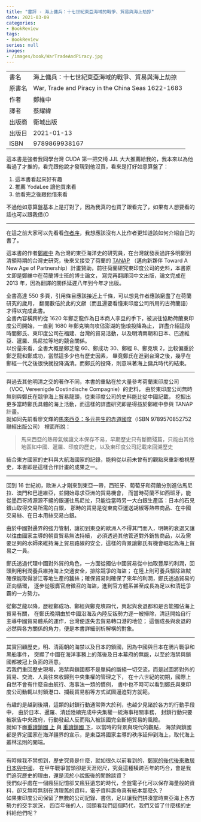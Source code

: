 ```yaml
---
title: "書評 - 海上傭兵：十七世紀東亞海域的戰爭、貿易與海上劫掠"
date: 2021-03-09
categories:
- BookReview
tags:
- BookReview
series: null
images:
- /images/book/WarTradeAndPiracy.jpg
---
```


|   |   |
|:-|:-|
|書名|海上傭兵：十七世紀東亞海域的戰爭、貿易與海上劫掠|
|原書名|War, Trade and Piracy in the China Seas 1622-1683|
|作者|鄭維中|
|譯者|蔡耀緯|
|出版商|衛城出版|
|出版日|2021-01-13|
|ISBN|9789869938167|
<!--more-->

這本書是強者我同學台灣 CUDA 第一把交椅 JJL 大大推薦給我的，我本來以為他看過了才推的，看完跟他說才發現到他沒買，看來是打好如意算盤了：  

1. 這本書看起來好有趣
2. 推薦 YodaLee 讓他買來看
3. 他看完之後跟他借來看

不過他如意算盤基本上是打對了，因為我真的也買了跟看完了，如果有人想要看的話也可以跟我借(O  

----

在這之前大家可以先看看[作者序](https://www.thenewslens.com/article/146080)，我想應該沒有人比作者更知道該如何介紹自己的書了。

這本書的作者[鄭維中](https://www.ith.sinica.edu.tw/members_faculty_look.php?l=c&no=3&id=473&page=1&ps=20)
為台灣的東亞海洋史的研究員，在台灣就發表過許多明鄭到清領時期的台灣史研究，後來又接受了荷蘭的 [TANAP]( http://www.tanap.net/)
（邁向新夥伴 Toward A New Age of Partnership）計畫贊助，前往荷蘭研究東印度公司的史料，本書原文即是鄭維中在荷蘭博士班的博士論文，
寫完再翻譯回中文出版，論文完成在 2013 年，因為翻譯的關係延遲八年到今年才出版。

全書高達 550 多頁，引用條目應該接近上千條，可以想見作者應該窮盡了在荷蘭研究的歲月，
翻閱數倍於此的文獻（而且還要看懂東印度公司所用的古荷蘭語）才得以完成此書。  
全書內容橫跨約從 1620 年鄭芝龍作為日本商人李旦的手下，被派往協助荷蘭東印度公司開始，一直到 1680 年鄭克塽向攻佔澎湖的施琅投降為止，
詳盡介紹這段時間鄭氏、東印度公司在福建、台灣的貿易活動，以及明清兩朝和日本、巴達維亞、暹羅、馬尼拉等地的競合關係。  
以份量來看，全書大概是鄭芝龍 60、鄭成功 30、鄭經 8、鄭克塽 2，比較偏重於鄭芝龍和鄭成功，當然這多少也有歷史因素，
畢竟鄭氏在進到台灣之後，幾乎在鄭經一代之後很快就投降滿清。而鄭氏的投降，則意味著海上傭兵時代的結束。  

----

與過去其他明清之交的著作不同，本書的重點在於大量參考荷蘭東印度公司（VOC, Vereenigde Oostindische Compagnie）的史料，
由於東印度公司無時無刻與鄭氏在競爭海上貿易龍頭，從東印度公司的史料能比從中國記載，
挖掘出更多當時鄭氏具體的海上活動，而這樣的詳盡研究即是得益於鄭維中參與 TANAP 計畫。  
就如同先前看廖文輝的[馬來西亞：多元共生的赤道國度](https://www.books.com.tw/products/0010815252)（ISBN 9789570852752 聯經出版公司）
裡面所說：

> 馬來西亞的熱帶氣候讓文本保存不易，早期歷史只有斷簡殘篇，只能由其他地區如中國、暹羅、印度的歷史，以及東印度公司記載來回溯歷史

結合東方國家的史料與大航海國家的記錄，能夠從以前未曾有的觀點來重新檢視歷史，本書即是這樣合作計畫的成果之一。  

----

回到 16 世紀初，歐洲人才剛來到東亞一帶，西班牙、葡萄牙和荷蘭分別進佔馬尼拉、澳門和巴達維亞，並開始尋求亞洲的貿易機會，
而當時荷蘭不如西班牙，能從墨西哥將源源不絕的銀運往馬尼拉，只能從當時另一大白銀生產區：日本的石見銀山取得交易所需的白銀，
那時的貿易是從東南亞運送胡椒等熱帶商品、在中國交易絲、在日本用絲交易白銀。  

由於中國對邊界的強力管制，讓初到東亞的歐洲人不得其門而入，明朝的衰退又讓以往由國家主導的朝貢貿易無法持續，
必須透過其他管道對外銷售商品，以及需要足夠的水師來維持海上貿易路線的安全，這樣的背景讓鄭氏有機會崛起為海上貿易之一員。  

鄭氏透過代理中國對外貿的角色，一方面從獨佔中國貿易從中抽取豐厚的利潤，回頭則用利潤養兵維持海上交通安全，排除競爭的海盜；
在陸上則可養兵驅除盜賊確保能取得浙江等地生產的蠶絲；確保貿易則確保了來年的利潤，鄭氏透過貿易的正向循環，
逐步從服膺官府徵召的海盜，進到官方體系甚至成長為足以和清廷爭霸的一方勢力。

從鄭芝龍以降，歷經鄭成功、鄭經與鄭克塽四代，興起與衰退都和是否能獨佔海上貿易有關，
在鄭氏晚期由於中國沿海及內陸反叛勢力逐一被掃除，清廷開始自行主導中國貿易體系的運作，台灣便遂失去貿易轉口港的地位；
這個成長與衰退的必然與各方關係的角力，便是本書詳細剖析解構的對象。  

----

其實回顧歷史，明、清兩朝的海禁以及日本的鎖國，因為中國與日本在鴉片戰爭和黑船事件，
突顯了中國在海洋事務上的落後及日本幕府的無能，以至於海禁與鎖國都被冠上負面的涵意。  
若我們重回歷史現場，海禁與鎖國都不是單純的斷絕一切交流，而是試圖將對外的貿易、交流、人員往來收歸到中央集權的管理之下，
在十六世紀的初期，國際上自然不會有什麼自由航行、海事法一類的慣例，
書中也不時可以看到鄭氏與東印度公司動輒以封鎖港口、攔截貿易船等方式試圖逼迫對方就範。  

有趣的是越到後期，這類的封鎖行動通常弊大於利，也越少見諸於各方的行動手段中，
由於日本、暹羅、清廷陸續完成中央集權一統海事相關事務， 封鎖行動只要被狀告中央政府，行動發起人反而陷入被該國完全斷絕貿易的風險。  
就如下面[重讀鎖國 上](https://global.udn.com/global_vision/story/8664/2289372) 
與 [重讀鎖國 下](https://global.udn.com/global_vision/story/8664/2295441)，以當時的背景與現代的觀點，
海禁與鎖國都是界定國家在海洋疆界的宣示，是東亞將國家主導的秩序延伸到海上，取代海上叢林法則的開端。

----

有時候我不禁想到，歷史究竟是什麼，就如很久以前看到的，[鄭家的後代後來散居日本與中國](https://storystudio.tw/article/gushi/posterity-of-koxinga/)，
在甲午戰爭當頭卻是天涯咫尺，究竟這種橫跨百年的巧合，會是我們追究歷史的理由，還是流於小說飯後的閒餘談資？  
我們似乎處在一個瘋狂記憶卻又瘋狂遺忘的時代，全盤電子化可以保存海量般的資料，卻又無時無刻在清理舊的資料，電子資料壽命真有紙本那麼久？  
如果東印度公司保留了無數的公司記錄、書信，足以讓我們拼湊當時東亞海上各方勢力的交手狀況，
四百年後的人，回頭看我們這個時代，我們又留了什麼樣的史料給他們呢？  
